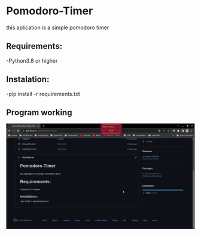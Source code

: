 # Pomodoro-Timer
this aplication is a simple pomodoro timer 

<h2>Requirements:</h2>
-Python3.8 or higher
<h2>Instalation:</h2>
-pip  install -r requirements.txt
<h2>Program working</h2>
<img src="exampleImage.png"><img>
